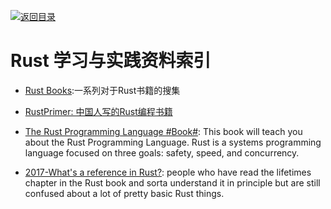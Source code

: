 [![返回目录](https://parg.co/UGo)](https://parg.co/b4z) 

# Rust 学习与实践资料索引

- [Rust Books](https://github.com/sger/RustBooks):一系列对于Rust书籍的搜集

- [RustPrimer: 中国人写的Rust编程书籍](https://github.com/rustcc/RustPrimer)

- [The Rust Programming Language #Book#](https://doc.rust-lang.org/book/first-edition/README.html): This book will teach you about the Rust Programming Language. Rust is a systems programming language focused on three goals: safety, speed, and concurrency.

- [2017-What's a reference in Rust?](https://jvns.ca/blog/2017/11/27/rust-ref/): people who have read the lifetimes chapter in the Rust book and sorta understand it in principle but are still confused about a lot of pretty basic Rust things.
